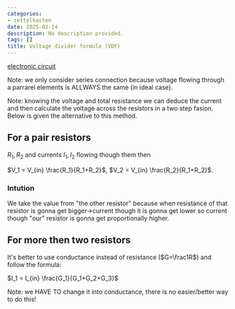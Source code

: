 ```yaml
---
categories:
- zettelkasten
date: 2025-02-14
description: No description provided.
tags: []
title: Voltage divider formula (VDF)
---
```


[electronic circuit](electronic%20circuit)

Note: we only consider series connection because voltage flowing through a parrarel elements is ALLWAYS the same (in ideal case).

Note: knowing the voltage and total resistance we can deduce the current and then calculate the voltage across the resistors in a two step fasion. Below is given the alternative to this method.

## For a pair resistors

$R_1,R_2$ and currents $I_1,I_2$ flowing though them then 

$V_1 = V_{in} \frac{R_1}{R_1+R_2}$, $V_2 = V_{in} \frac{R_2}{R_1+R_2}$.

### Intution

We take the value from "the other resistor" because when resistance of that resistor is gonna get bigger->current though it is gonna get lower so current though "our" resistor is gonna get proportionally higher.

## For more then two resistors

It's better to use conductance instead of resistance ($G=\frac1R$) and follow the formula:

$I_1 = I_{in} \frac{G_1}{G_1+G_2+G_3}$ 

Note: we HAVE TO change it into conductance, there is no easier/better way to do this!